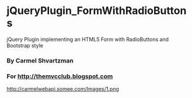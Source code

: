 # jQueryPlugin_FormWithRadioButtons
jQuery Plugin implementing an HTML5 Form with RadioButtons and Bootstrap style
### By Carmel Shvartzman
### For http://themvcclub.blogspot.com

http://carmelwebapi.somee.com/Images/1.png
